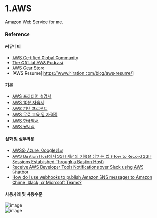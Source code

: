 # 1.AWS
Amazon Web Service for me.

### Reference
#### 커뮤니티
- [AWS Certified Global Community](https://aws-certification.influitive.com/forum/)
- [The Official AWS Podcast](https://aws.amazon.com/ko/podcasts/aws-podcast/?sc_icampaign=aware_aws-podcast&sc_ichannel=ha&sc_icontent=awssm-2021&sc_iplace=blog_tile&trk=ha_awssm-2021&podcast-list.sort-by=item.additionalFields.EpisodeNum&podcast-list.sort-order=desc&awsf.episode-type=*all&awsf.tech-category-filter=*all&awsf.product-filter=*all&awsf.industry-filter=*all)
- [AWS Gear Store](https://www.sunriseidcart.com/AWS/default.aspx)
- [AWS Resume][https://www.hiration.com/blog/aws-resume/]

#### 기본
- [AWS 프리티어 설명서](https://aws.amazon.com/ko/free/)
- [AWS 10분 자습서](https://aws.amazon.com/ko/getting-started/tutorials/?pg=ln&p=s3)
- [AWS 기반 프로젝트](https://aws.amazon.com/ko/getting-started/projects/?pg=ln&p=s3)
- [AWS 무료 교육 및 자격증](https://www.aws.training/)
- [AWS 한국백서](https://aws.amazon.com/ko/blogs/korea/ko-whitepapers/)
- [AWS 용어집](https://docs.aws.amazon.com/general/latest/gr/glos-chap.html)

#### 심화 및 실무적용
- [AWS와 Azure, Google비교](https://cloud.google.com/free/docs/aws-azure-gcp-service-comparison?hl=ko)
- [AWS Bastion Host에서 SSH 세션의 기록을 남기는 법 (How to Record SSH Sessions Established Through a Bastion Host)](https://aws.amazon.com/ko/blogs/security/how-to-record-ssh-sessions-established-through-a-bastion-host/)
- [Receive AWS Developer Tools Notifications over Slack using AWS Chatbot](https://aws.amazon.com/ko/blogs/devops/receive-aws-developer-tools-notifications-over-slack-using-aws-chatbot/)
- [How do I use webhooks to publish Amazon SNS messages to Amazon Chime, Slack, or Microsoft Teams?](https://aws.amazon.com/tw/premiumsupport/knowledge-center/sns-lambda-webhooks-chime-slack-teams/)

#### 사용사례 및 사용수준
![image](https://user-images.githubusercontent.com/20831981/148506377-f687aa56-d11e-4657-ab99-d1c2e490a697.png)   
![image](https://user-images.githubusercontent.com/20831981/148506397-4f0786be-cb26-4ce7-bc90-40e9e6e59ebb.png)
